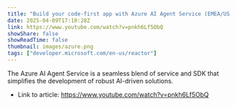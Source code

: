 ```yaml
---
title: "Build your code-first app with Azure AI Agent Service (EMEA/US offering)"
date: 2025-04-09T17:10:28Z
link: https://www.youtube.com/watch?v=pnkh6Lf5ObQ
showShare: false
showReadTime: false
thumbnail: images/azure.png
tags: ["developer.microsoft.com/en-us/reactor"]
---
```

The Azure AI Agent Service is a seamless blend of service and SDK that simplifies the development of robust AI-driven solutions.

- Link to article: https://www.youtube.com/watch?v=pnkh6Lf5ObQ